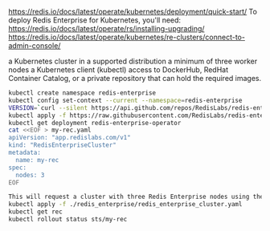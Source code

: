 <https://redis.io/docs/latest/operate/kubernetes/deployment/quick-start/>
To deploy Redis Enterprise for Kubernetes, you'll need:
<https://redis.io/docs/latest/operate/rs/installing-upgrading/>
<https://redis.io/docs/latest/operate/kubernetes/re-clusters/connect-to-admin-console/>

a Kubernetes cluster in a supported distribution
a minimum of three worker nodes
a Kubernetes client (kubectl)
access to DockerHub, RedHat Container Catalog, or a private repository that can hold the required images.

```bash
kubectl create namespace redis-enterprise
kubectl config set-context --current --namespace=redis-enterprise
VERSION=`curl --silent https://api.github.com/repos/RedisLabs/redis-enterprise-k8s-docs/releases/latest | grep tag_name | awk -F'"' '{print $4}'`
kubectl apply -f https://raw.githubusercontent.com/RedisLabs/redis-enterprise-k8s-docs/$VERSION/bundle.yaml
kubectl get deployment redis-enterprise-operator
cat <<EOF > my-rec.yaml
apiVersion: "app.redislabs.com/v1"
kind: "RedisEnterpriseCluster"
metadata:
  name: my-rec
spec:
  nodes: 3
EOF

This will request a cluster with three Redis Enterprise nodes using the default requests (i.e., 2 CPUs and 4GB of memory per node).
kubectl apply -f ./redis_enterprise/redis_enterprise_cluster.yaml
kubectl get rec
kubectl rollout status sts/my-rec

```
